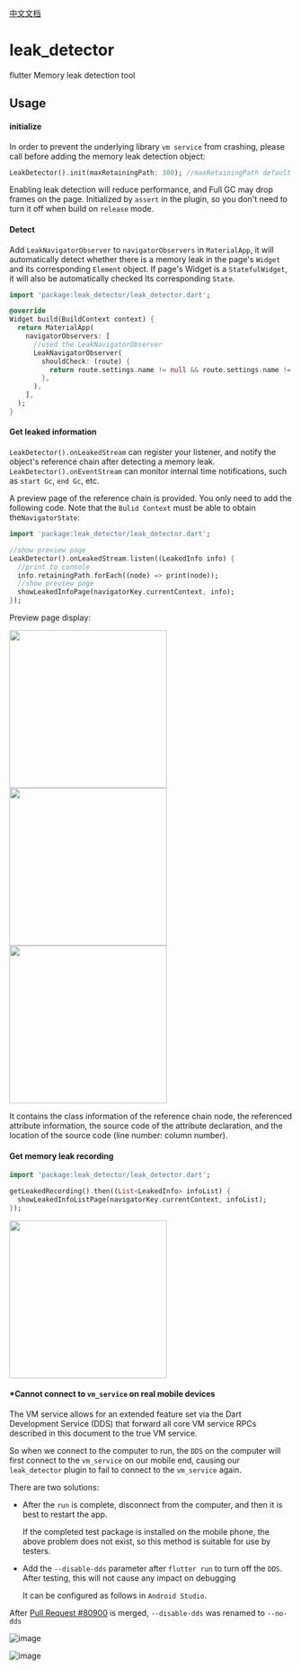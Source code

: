 [中文文档](README_zh-CN.md)

# leak_detector

flutter Memory leak detection tool

## Usage

#### initialize

In order to prevent the underlying library `vm service` from crashing, please call before adding the memory leak detection object:
```dart
LeakDetector().init(maxRetainingPath: 300); //maxRetainingPath default is 300
```
Enabling leak detection will reduce performance, and Full GC may drop frames on the page. 
Initialized by `assert` in the plugin, so you don't need to turn it off when build on `release` mode.

#### Detect

Add `LeakNavigatorObserver` to `navigatorObservers` in `MaterialApp`, it will automatically detect whether there is a memory leak in the page's `Widget` and its corresponding `Element` object. If page's Widget is a `StatefulWidget`, it will also be automatically checked Its corresponding `State`.

```dart
import 'package:leak_detector/leak_detector.dart';

@override
Widget build(BuildContext context) {
  return MaterialApp(
    navigatorObservers: [
      //used the LeakNavigatorObserver
      LeakNavigatorObserver(
        shouldCheck: (route) {
          return route.settings.name != null && route.settings.name != '/';
        },
      ),
    ],
  );
}
```

#### Get leaked information

`LeakDetector().onLeakedStream` can register your listener, and notify the object's reference chain after detecting a memory leak.
`LeakDetector().onEventStream` can monitor internal time notifications, such as `start Gc`, `end Gc`, etc.

A preview page of the reference chain is provided. You only need to add the following code. Note that the `Bulid Context` must be able to obtain the`NavigatorState`:

```dart
import 'package:leak_detector/leak_detector.dart';

//show preview page
LeakDetector().onLeakedStream.listen((LeakedInfo info) {
  //print to console
  info.retainingPath.forEach((node) => print(node));
  //show preview page
  showLeakedInfoPage(navigatorKey.currentContext, info);
});
```

Preview page display:

<img src="https://liujiakuoyx.github.io/images/leak_detector/image2-1.png" width = "280" align=center />

<img src="https://liujiakuoyx.github.io/images/leak_detector/image4.png" width = "280" align=center />

<img src="https://liujiakuoyx.github.io/images/leak_detector/image2-2.png" width = "280" align=center />

It contains the class information of the reference chain node, the referenced attribute information, the source code of the attribute declaration, and the location of the source code (line number: column number).

#### Get memory leak recording

```dart
import 'package:leak_detector/leak_detector.dart';

getLeakedRecording().then((List<LeakedInfo> infoList) {
  showLeakedInfoListPage(navigatorKey.currentContext, infoList);
});
```


<img src="https://liujiakuoyx.github.io/images/leak_detector/image2-3.png" width = "280" align=center />

#### *Cannot connect to `vm_service` on real mobile devices

The VM service allows for an extended feature set via the Dart Development Service (DDS) that forward all core VM service RPCs described in this document to the true VM service.

So when we connect to the computer to run, the `DDS` on the computer will first connect to the `vm_service` on our mobile end, causing our `leak_detector` plugin to fail to connect to the `vm_service` again.

There are two solutions:

- After the `run` is complete, disconnect from the computer, and then it is best to restart the app.

  If the completed test package is installed on the mobile phone, the above problem does not exist, so this method is suitable for use by testers.

- Add the `--disable-dds` parameter after `flutter run` to turn off the `DDS`. After testing, this will not cause any impact on debugging

  It can be configured as follows in `Android Studio`.
  
After [Pull Request #80900](https://github.com/flutter/flutter/pull/80900) is merged, `--disable-dds` was renamed to `--no-dds`
  

![image](https://liujiakuoyx.github.io/images/leak_detector/peizhi1.png)


![image](https://liujiakuoyx.github.io/images/leak_detector/peizhi2.png)